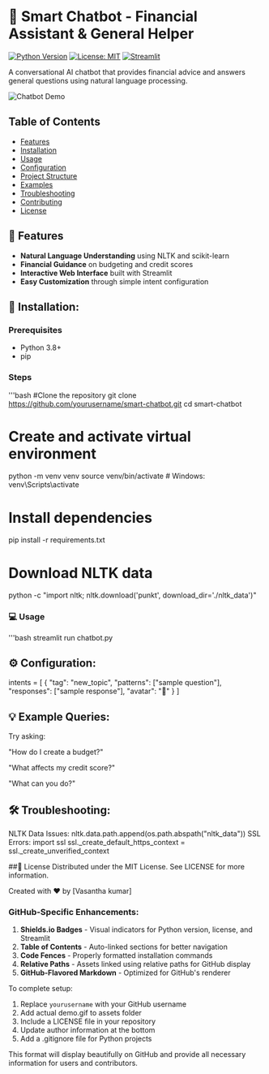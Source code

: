 # 🤖 Smart Chatbot - Financial Assistant & General Helper

[![Python Version](https://img.shields.io/badge/python-3.8%2B-blue)](https://www.python.org/downloads/)
[![License: MIT](https://img.shields.io/badge/License-MIT-yellow.svg)](https://opensource.org/licenses/MIT)
[![Streamlit](https://img.shields.io/badge/Streamlit-FF4B4B?logo=streamlit&logoColor=white)](https://streamlit.io/)

A conversational AI chatbot that provides financial advice and answers general questions using natural language processing.

![Chatbot Demo](assets/demo.gif)

## Table of Contents
- [Features](#-features)
- [Installation](#-installation)
- [Usage](#-usage)
- [Configuration](#-configuration)
- [Project Structure](#-project-structure)
- [Examples](#-example-queries)
- [Troubleshooting](#-troubleshooting)
- [Contributing](#-contributing)
- [License](#-license)

## 🌟 Features
- **Natural Language Understanding** using NLTK and scikit-learn
- **Financial Guidance** on budgeting and credit scores
- **Interactive Web Interface** built with Streamlit
- **Easy Customization** through simple intent configuration

## 🚀 Installation:
### Prerequisites
- Python 3.8+
- pip

### Steps
'''bash
#Clone the repository
git clone https://github.com/yourusername/smart-chatbot.git
cd smart-chatbot
# Create and activate virtual environment
python -m venv venv
source venv/bin/activate  # Windows: venv\Scripts\activate
# Install dependencies
pip install -r requirements.txt
# Download NLTK data
python -c "import nltk; nltk.download('punkt', download_dir='./nltk_data')"

### 💻 Usage
'''bash
streamlit run chatbot.py

## ⚙️ Configuration:
intents = [
    {
        "tag": "new_topic",
        "patterns": ["sample question"],
        "responses": ["sample response"],
        "avatar": "🎯"
    }
]

## 💡 Example Queries:
Try asking:

"How do I create a budget?"

"What affects my credit score?"

"What can you do?"

## 🛠 Troubleshooting:
NLTK Data Issues:
nltk.data.path.append(os.path.abspath("nltk_data"))
SSL Errors:
import ssl
ssl._create_default_https_context = ssl._create_unverified_context

##📜 License
Distributed under the MIT License. See LICENSE for more information.

Created with ❤️ by [Vasantha kumar]

### GitHub-Specific Enhancements:
1. **Shields.io Badges** - Visual indicators for Python version, license, and Streamlit
2. **Table of Contents** - Auto-linked sections for better navigation
3. **Code Fences** - Properly formatted installation commands
4. **Relative Paths** - Assets linked using relative paths for GitHub display
5. **GitHub-Flavored Markdown** - Optimized for GitHub's renderer

To complete setup:
1. Replace `yourusername` with your GitHub username
2. Add actual demo.gif to assets folder
3. Include a LICENSE file in your repository
4. Update author information at the bottom
5. Add a .gitignore file for Python projects

This format will display beautifully on GitHub and provide all necessary information for users and contributors.
